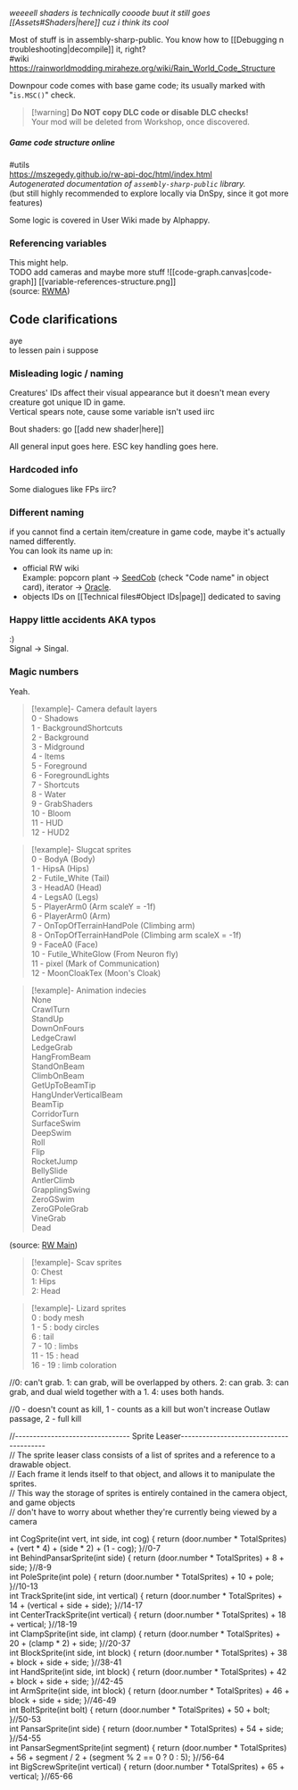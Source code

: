 *weeeell shaders is technically cooode buut it still goes [[Assets#Shaders|here]] cuz i think its cool*

Most of stuff is in assembly-sharp-public. You know how to [[Debugging n troubleshooting|decompile]] it, right?  
#wiki  
https://rainworldmodding.miraheze.org/wiki/Rain_World_Code_Structure

Downpour code comes with base game code; its usually marked with "`is.MSC()`" check.   
> [!warning] **Do NOT copy DLC code or disable DLC checks!**  
> Your mod will be deleted from Workshop, once discovered.

##### Game code structure online
#utils  
https://mszegedy.github.io/rw-api-doc/html/index.html  
*Autogenerated documentation of `assembly-sharp-public` library.*  
(but still highly recommended to explore locally via DnSpy, since it got more features)

Some logic is covered in User Wiki made by Alphappy. 

### Referencing variables  
This might help.  
TODO add cameras and maybe more stuff
![[code-graph.canvas|code-graph]]
[[variable-references-structure.png]]  
(source: [RWMA](https://discord.com/channels/1083481230839922688/1083483097145819348/1086547453010001960))

## Code clarifications
aye  
to lessen pain i suppose
### Misleading logic / naming
Creatures' IDs affect their visual appearance but it doesn't mean every creature got unique ID in game.  
Vertical spears note, cause some variable isn't used iirc

Bout shaders: go [[add new shader|here]]

All general input goes here. ESC key handling goes here.
### Hardcoded info
Some dialogues like FPs iirc?

### Different naming
if you cannot find a certain item/creature in game code, maybe it's actually named differently.  
You can look its name up in:
- official RW wiki  
	Example: popcorn plant -> [SeedCob](https://rainworld.miraheze.org/wiki/Popcorn_Plant) (check "Code name" in object card), iterator -> [Oracle](https://rainworld.miraheze.org/wiki/Iterator#Trivia).
- objects IDs on [[Technical files#Object IDs|page]] dedicated to saving

### Happy little accidents AKA typos
:)  
Signal -> Singal. 

### Magic numbers  
Yeah.

> [!example]- Camera default layers  
> 0 - Shadows  
> 1 - BackgroundShortcuts  
> 2 - Background  
> 3 - Midground  
> 4 - Items  
> 5 - Foreground  
> 6 - ForegroundLights  
> 7 - Shortcuts  
> 8 - Water  
> 9 - GrabShaders  
> 10 - Bloom  
> 11 - HUD  
> 12 - HUD2

> [!example]- Slugcat sprites  
> 0 - BodyA (Body)  
> 1 - HipsA (Hips)  
> 2 - Futile_White (Tail)  
> 3 - HeadA0 (Head)  
> 4 - LegsA0 (Legs)  
> 5 - PlayerArm0 (Arm scaleY = -1f)  
> 6 - PlayerArm0 (Arm)  
> 7 - OnTopOfTerrainHandPole (Climbing arm)  
> 8 - OnTopOfTerrainHandPole (Climbing arm scaleX = -1f)  
> 9 - FaceA0 (Face)  
> 10 - Futile_WhiteGlow (From Neuron fly)  
> 11 - pixel (Mark of Communication)  
> 12 - MoonCloakTex (Moon's Cloak)  
> 

> [!example]- Animation indecies  
> None  
> CrawlTurn  
> StandUp  
> DownOnFours  
> LedgeCrawl  
> LedgeGrab  
> HangFromBeam  
> StandOnBeam  
> ClimbOnBeam  
> GetUpToBeamTip  
> HangUnderVerticalBeam  
> BeamTip  
> CorridorTurn  
> SurfaceSwim  
> DeepSwim  
> Roll  
> Flip  
> RocketJump  
> BellySlide  
> AntlerClimb  
> GrapplingSwing  
> ZeroGSwim  
> ZeroGPoleGrab  
> VineGrab  
> Dead 

(source: [RW Main](https://discord.com/channels/291184728944410624/305139167300550666/1200692551439626281))

  
> [!example]- Scav sprites  
> 0: Chest  
> 1: Hips  
> 2: Head

> [!example]- Lizard sprites  
> 0 : body mesh  
> 1 - 5 : body circles  
> 6 : tail  
> 7 - 10 : limbs  
> 11 - 15 : head  
> 16 - 19 : limb coloration

  
//0: can't grab. 1: can grab, will be overlapped by others. 2: can grab. 3: can grab, and dual wield together with a 1. 4: uses both hands.

//0 - doesn't count as kill, 1 - counts as a kill but won't increase Outlaw passage, 2 - full kill

//-------------------------------- Sprite Leaser----------------------------------------  
// The sprite leaser class consists of a list of sprites and a reference to a drawable object.  
// Each frame it lends itself to that object, and allows it to manipulate the sprites.   
// This way the storage of sprites is entirely contained in the camera object, and game objects  
// don't have to worry about whether they're currently being viewed by a camera

int CogSprite(int vert, int side, int cog) { return (door.number * TotalSprites) + (vert * 4) + (side * 2) + (1 - cog); }//0-7  
int BehindPansarSprite(int side) { return (door.number * TotalSprites) + 8 + side; }//8-9  
int PoleSprite(int pole) { return (door.number * TotalSprites) + 10 + pole; }//10-13  
int TrackSprite(int side, int vertical) { return (door.number * TotalSprites) + 14 + (vertical + side + side); }//14-17  
int CenterTrackSprite(int vertical) { return (door.number * TotalSprites) + 18 + vertical; }//18-19  
int ClampSprite(int side, int clamp) { return (door.number * TotalSprites) + 20 + (clamp * 2) + side; }//20-37  
int BlockSprite(int side, int block) { return (door.number * TotalSprites) + 38 + block + side + side; }//38-41  
int HandSprite(int side, int block) { return (door.number * TotalSprites) + 42 + block + side + side; }//42-45  
int ArmSprite(int side, int block) { return (door.number * TotalSprites) + 46 + block + side + side; }//46-49  
int BoltSprite(int bolt) { return (door.number * TotalSprites) + 50 + bolt; }//50-53  
int PansarSprite(int side) { return (door.number * TotalSprites) + 54 + side; }//54-55  
int PansarSegmentSprite(int segment) { return (door.number * TotalSprites) + 56 + segment / 2 + (segment % 2 == 0 ? 0 : 5); }//56-64  
int BigScrewSprite(int vertical) { return (door.number * TotalSprites) + 65 + vertical; }//65-66  
